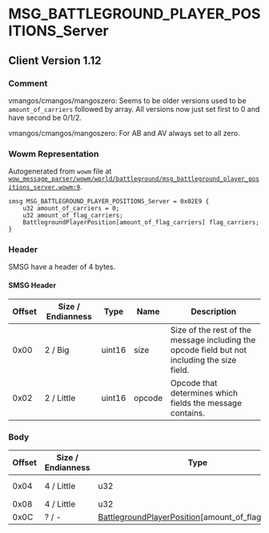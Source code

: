 # MSG_BATTLEGROUND_PLAYER_POSITIONS_Server

## Client Version 1.12

### Comment

vmangos/cmangos/mangoszero: Seems to be older versions used to be `amount_of_carriers` followed by array. All versions now just set first to 0 and have second be 0/1/2.

vmangos/cmangos/mangoszero: For AB and AV always set to all zero.

### Wowm Representation

Autogenerated from `wowm` file at [`wow_message_parser/wowm/world/battleground/msg_battleground_player_positions_server.wowm:9`](https://github.com/gtker/wow_messages/tree/main/wow_message_parser/wowm/world/battleground/msg_battleground_player_positions_server.wowm#L9).
```rust,ignore
smsg MSG_BATTLEGROUND_PLAYER_POSITIONS_Server = 0x02E9 {
    u32 amount_of_carriers = 0;
    u32 amount_of_flag_carriers;
    BattlegroundPlayerPosition[amount_of_flag_carriers] flag_carriers;
}
```
### Header

SMSG have a header of 4 bytes.

#### SMSG Header

| Offset | Size / Endianness | Type   | Name   | Description |
| ------ | ----------------- | ------ | ------ | ----------- |
| 0x00   | 2 / Big           | uint16 | size   | Size of the rest of the message including the opcode field but not including the size field.|
| 0x02   | 2 / Little        | uint16 | opcode | Opcode that determines which fields the message contains.|

### Body

| Offset | Size / Endianness | Type | Name | Description | Comment |
| ------ | ----------------- | ---- | ---- | ----------- | ------- |
| 0x04 | 4 / Little | u32 | amount_of_carriers |  | vmangos/cmangos/mangoszero: All force to zero |
| 0x08 | 4 / Little | u32 | amount_of_flag_carriers |  |  |
| 0x0C | ? / - | [BattlegroundPlayerPosition](battlegroundplayerposition.md)[amount_of_flag_carriers] | flag_carriers |  |  |

